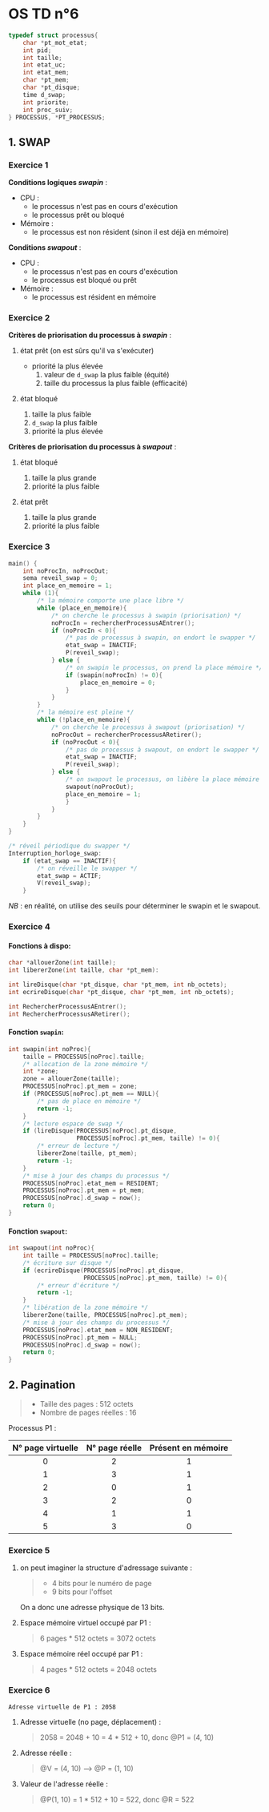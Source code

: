 # OS TD n°6

```c
typedef struct processus{
    char *pt_mot_etat;
    int pid;
    int taille;
    int etat_uc;
    int etat_mem;
    char *pt_mem;
    char *pt_disque;
    time d_swap;
    int priorite;
    int proc_suiv;
} PROCESSUS, *PT_PROCESSUS;
```

## 1. SWAP
### Exercice 1

**Conditions logiques _swapin_** :
- CPU :
    - le processus n'est pas en cours d'exécution
    - le processus prêt ou bloqué
- Mémoire : 
    - le processus est non résident (sinon il est déjà en mémoire)

**Conditions _swapout_** :
- CPU : 
  - le processus n'est pas en cours d'exécution
  - le processus est bloqué ou prêt
- Mémoire : 
  - le processus est résident en mémoire


### Exercice 2
**Critères de priorisation du processus à _swapin_** :
1. état prêt (on est sûrs qu'il va s'exécuter)
   - priorité la plus élevée
     1) valeur de `d_swap` la plus faible (équité)
     2) taille du processus la plus faible (efficacité)
   
2. état bloqué
   1) taille la plus faible
   2) `d_swap` la plus faible
   3) priorité la plus élevée

**Critères de priorisation du processus à _swapout_** :
1. état bloqué
   1) taille la plus grande
   2) priorité la plus faible 

2. état prêt
   1) taille la plus grande
   2) priorité la plus faible

### Exercice 3
```c
main() {
    int noProcIn, noProcOut;
    sema reveil_swap = 0;
    int place_en_memoire = 1;
    while (1){
        /* la mémoire comporte une place libre */
        while (place_en_memoire){
            /* on cherche le processus à swapin (priorisation) */
            noProcIn = rechercherProcessusAEntrer();
            if (noProcIn < 0){
                /* pas de processus à swapin, on endort le swapper */
                etat_swap = INACTIF;
                P(reveil_swap);
            } else {
                /* on swapin le processus, on prend la place mémoire */
                if (swapin(noProcIn) != 0){
                    place_en_memoire = 0;
                }
            }
        }
        /* la mémoire est pleine */
        while (!place_en_memoire){
            /* on cherche le processus à swapout (priorisation) */
            noProcOut = rechercherProcessusARetirer();
            if (noProcOut < 0){
                /* pas de processus à swapout, on endort le swapper */
                etat_swap = INACTIF;
                P(reveil_swap);
            } else {
                /* on swapout le processus, on libère la place mémoire */
                swapout(noProcOut);
                place_en_memoire = 1;
                }
            }
        }
    }
}
```

```c
/* réveil périodique du swapper */
Interruption_horloge_swap:
    if (etat_swap == INACTIF){
        /* on réveille le swapper */
        etat_swap = ACTIF;
        V(reveil_swap);
    }
```

_NB_ : en réalité, on utilise des seuils pour déterminer le swapin et le swapout.

### Exercice 4
#### Fonctions à dispo:
```c
char *allouerZone(int taille);
int libererZone(int taille, char *pt_mem):

int lireDisque(char *pt_disque, char *pt_mem, int nb_octets);
int ecrireDisque(char *pt_disque, char *pt_mem, int nb_octets);

int RechercherProcessusAEntrer();
int RechercherProcessusARetirer();
```

#### Fonction `swapin`:
```c
int swapin(int noProc){
    taille = PROCESSUS[noProc].taille;
    /* allocation de la zone mémoire */
    int *zone;
    zone = allouerZone(taille);
    PROCESSUS[noProc].pt_mem = zone;
    if (PROCESSUS[noProc].pt_mem == NULL){
        /* pas de place en mémoire */
        return -1;
    }
    /* lecture espace de swap */
    if (lireDisque(PROCESSUS[noProc].pt_disque, 
                   PROCESSUS[noProc].pt_mem, taille) != 0){
        /* erreur de lecture */
        libererZone(taille, pt_mem);
        return -1;
    }
    /* mise à jour des champs du processus */
    PROCESSUS[noProc].etat_mem = RESIDENT;
    PROCESSUS[noProc].pt_mem = pt_mem;
    PROCESSUS[noProc].d_swap = now();
    return 0;
}
```

#### Fonction `swapout`:
```c
int swapout(int noProc){
    int taille = PROCESSUS[noProc].taille;
    /* écriture sur disque */
    if (ecrireDisque(PROCESSUS[noProc].pt_disque, 
                     PROCESSUS[noProc].pt_mem, taille) != 0){
        /* erreur d'écriture */
        return -1;
    }
    /* libération de la zone mémoire */
    libererZone(taille, PROCESSUS[noProc].pt_mem);
    /* mise à jour des champs du processus */
    PROCESSUS[noProc].etat_mem = NON_RESIDENT;
    PROCESSUS[noProc].pt_mem = NULL;
    PROCESSUS[noProc].d_swap = now();
    return 0;
}
```

## 2. Pagination
> - Taille des pages : 512 octets
> - Nombre de pages réelles : 16

Processus P1 : 

|  N° page virtuelle  | N° page réelle | Présent en mémoire  |
|:-------------------:|:--------------:|:-------------------:|
|          0          |       2        |          1          |
|          1          |       3        |          1          |
|          2          |       0        |          1          |
|          3          |       2        |          0          |
|          4          |       1        |          1          |
|          5          |       3        |          0          |


### Exercice 5
1) on peut imaginer la structure d'adressage suivante :
    > - 4 bits pour le numéro de page
    > - 9 bits pour l'offset
    
    On a donc une adresse physique de 13 bits.
2) Espace mémoire virtuel occupé par P1 : 
   > 6 pages * 512 octets = 3072 octets
3) Espace mémoire réel occupé par P1 :
    > 4 pages * 512 octets = 2048 octets
   
### Exercice 6
    Adresse virtuelle de P1 : 2058
1. Adresse virtuelle (no page, déplacement) :
    > 2058 = 2048 + 10 = 4 * 512 + 10, donc @P1 = (4, 10)
   
2. Adresse réelle :
    > @V = (4, 10) —> @P = (1, 10)
   
3. Valeur de l'adresse réelle :
    > @P(1, 10) = 1 * 512 + 10 = 522, donc @R = 522
